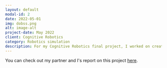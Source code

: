 ```yaml
---
layout: default
modal-id: 2
date: 2022-05-01
img: dobss.png
alt: image-alt
project-date: May 2022
client: Cognitive Robotics
category: Robotics simulation
description: For my Cognitive Robotics final project, I worked on creating simulations of multi-agent systems whose aim was to patrol a house. We use game theory, and specifically Stackerlberg games to frame our project, and solved for the optimal policies using a Decomposed Optimized Bayesian Stackelberg Solver (DOBSS). <br /> <br /> With Bayesian Stackelberg games we can frame a patrolling scenario as a solvable problem. Normally, those who are patrolling are at a direct disadvantage compared to those who are trying to attack, since they have to make their move first and they can be observed. However, this exact scenario can be framed as a Stackelberg game where the leader is the security doing patrol and the follower is an attacker. While accounting for possible attacker types, the optimal policy for the leader is solved with DOBSS. For games where number of valuables, length of patrol, or number of attacker types remains under 5, the game is solved on average under .10 seconds.  {% link /img/gcreport.pdf %}
---
```


You can check out my partner and I's report on this project [here](/img/gcreport.pdf).
